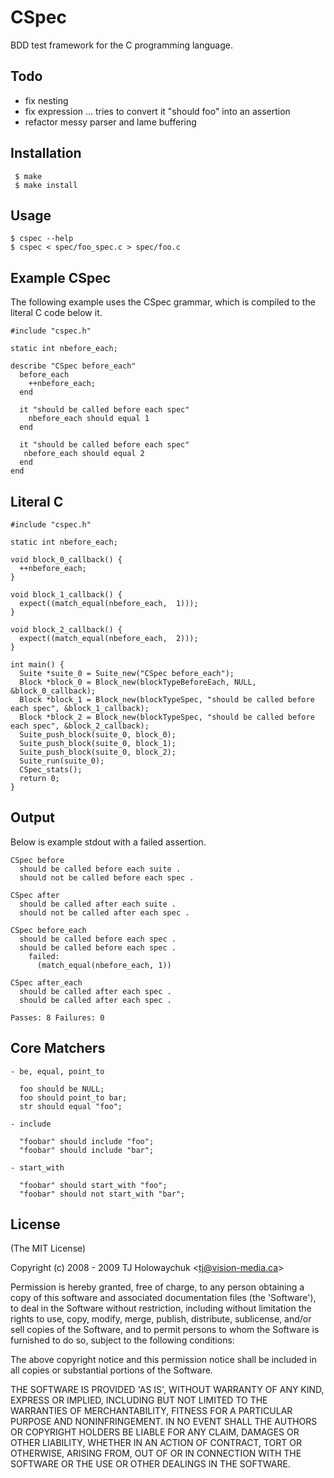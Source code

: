 
# CSpec

  BDD test framework for the C programming language.

## Todo

  * fix nesting
  * fix expression ... tries to convert it "should foo" into an assertion
  * refactor messy parser and lame buffering
  
## Installation

     $ make
     $ make install
  
## Usage

    $ cspec --help
    $ cspec < spec/foo_spec.c > spec/foo.c

## Example CSpec

The following example uses the CSpec grammar, which is compiled to 
the literal C code below it.

    #include "cspec.h"
    
    static int nbefore_each;
    
    describe "CSpec before_each"
      before_each
        ++nbefore_each;
      end
      
      it "should be called before each spec"
        nbefore_each should equal 1
      end
      
      it "should be called before each spec"
       nbefore_each should equal 2
      end
    end

## Literal C
  
    #include "cspec.h"
    
    static int nbefore_each;
    
    void block_0_callback() {
      ++nbefore_each;
    }
    
    void block_1_callback() {
      expect((match_equal(nbefore_each,  1)));
    }
    
    void block_2_callback() {
      expect((match_equal(nbefore_each,  2)));
    }
    
    int main() {
      Suite *suite_0 = Suite_new("CSpec before_each");
      Block *block_0 = Block_new(blockTypeBeforeEach, NULL, &block_0_callback);
      Block *block_1 = Block_new(blockTypeSpec, "should be called before each spec", &block_1_callback);
      Block *block_2 = Block_new(blockTypeSpec, "should be called before each spec", &block_2_callback);
      Suite_push_block(suite_0, block_0);
      Suite_push_block(suite_0, block_1);
      Suite_push_block(suite_0, block_2);
      Suite_run(suite_0);
      CSpec_stats();
      return 0;
    }

## Output

Below is example stdout with a failed assertion.

    CSpec before
      should be called before each suite .
      should not be called before each spec .
    
    CSpec after
      should be called after each suite .
      should not be called after each spec .
    
    CSpec before_each
      should be called before each spec .
      should be called before each spec .
        failed:
          (match_equal(nbefore_each, 1))
    
    CSpec after_each
      should be called after each spec .
      should be called after each spec .
      
    Passes: 8 Failures: 0
  
## Core Matchers

    - be, equal, point_to
    
      foo should be NULL;
      foo should point_to bar;
      str should equal "foo";
      
    - include
    
      "foobar" should include "foo";
      "foobar" should include "bar";
      
    - start_with
    
      "foobar" should start_with "foo";
      "foobar" should not start_with "bar";
  
## License 

(The MIT License)

Copyright (c) 2008 - 2009 TJ Holowaychuk &lt;tj@vision-media.ca&gt;

Permission is hereby granted, free of charge, to any person obtaining
a copy of this software and associated documentation files (the
'Software'), to deal in the Software without restriction, including
without limitation the rights to use, copy, modify, merge, publish,
distribute, sublicense, and/or sell copies of the Software, and to
permit persons to whom the Software is furnished to do so, subject to
the following conditions:

The above copyright notice and this permission notice shall be
included in all copies or substantial portions of the Software.

THE SOFTWARE IS PROVIDED 'AS IS', WITHOUT WARRANTY OF ANY KIND,
EXPRESS OR IMPLIED, INCLUDING BUT NOT LIMITED TO THE WARRANTIES OF
MERCHANTABILITY, FITNESS FOR A PARTICULAR PURPOSE AND NONINFRINGEMENT.
IN NO EVENT SHALL THE AUTHORS OR COPYRIGHT HOLDERS BE LIABLE FOR ANY
CLAIM, DAMAGES OR OTHER LIABILITY, WHETHER IN AN ACTION OF CONTRACT,
TORT OR OTHERWISE, ARISING FROM, OUT OF OR IN CONNECTION WITH THE
SOFTWARE OR THE USE OR OTHER DEALINGS IN THE SOFTWARE.

